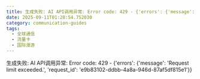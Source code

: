 ```yaml
---
title: 生成失败: AI API调用异常: Error code: 429 - {'errors': {'message': 'Request limit exceeded.', 'request_id': '181de24c-7767-42d3-86ab-d97ea107a989'}}
date: 2025-09-11T01:28:54.752030
category: communication-guides
tags:
  - 全球通信
  - 流量卡
  - 国际漫游
---
```


生成失败: AI API调用异常: Error code: 429 - {'errors': {'message': 'Request limit exceeded.', 'request_id': 'e9b83102-ddbb-4a8a-946d-87af5df815e1'}}